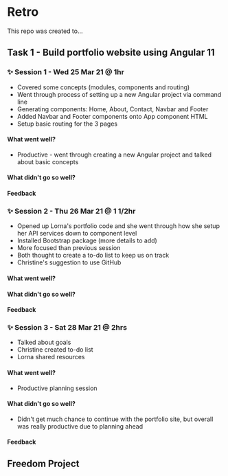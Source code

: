 # Retro
This repo was created to...
  
## Task 1 - Build portfolio website using Angular 11

### ✨ Session 1 - Wed  25 Mar 21 @ 1hr
* Covered some concepts (modules, components and routing)
* Went through process of setting up a new Angular project via command line
* Generating components: Home, About, Contact, Navbar and Footer
* Added Navbar and Footer components onto App component HTML
* Setup basic routing for the 3 pages

#### What went well?
* Productive - went through creating a new Angular project and talked about basic concepts

#### What didn't go so well?
#### Feedback

### ✨ Session 2 - Thu 26 Mar 21 @ 1 1/2hr
* Opened up Lorna's portfolio code and she went through how she setup her API services down to component level
* Installed Bootstrap package (more details to add)
* More focused than previous session
* Both thought to create a to-do list to keep us on track
* Christine's suggestion to use GitHub 

#### What went well?
#### What didn't go so well?
#### Feedback

### ✨ Session 3 - Sat 28 Mar 21 @ 2hrs
* Talked about goals
* Christine created to-do list
* Lorna shared resources

#### What went well?
* Productive planning session

#### What didn't go so well?
* Didn't get much chance to continue with the portfolio site, but overall was really productive due to planning ahead

#### Feedback 

## Freedom Project
